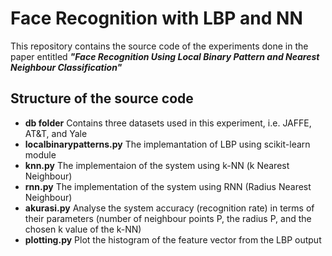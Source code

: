 # Face Recognition with LBP and NN
This repository contains the source code of the experiments done in the paper entitled ***"Face Recognition Using Local Binary Pattern and Nearest Neighbour Classification"***

## Structure of the source code
- **db folder** Contains three datasets used in this experiment, i.e. JAFFE, AT&T, and Yale
- **localbinarypatterns.py** The implemantation of LBP using scikit-learn module
- **knn.py** The implementaion of the system using k-NN (k Nearest Neighbour)
- **rnn.py** The implementation of the system using RNN (Radius Nearest Neighbour)
- **akurasi.py** Analyse the system accuracy (recognition rate) in terms of their parameters (number of neighbour points P, the radius P, and the chosen k value of the k-NN)
- **plotting.py** Plot the histogram of the feature vector from the LBP output
